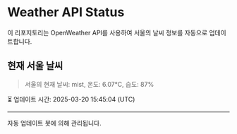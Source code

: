 
# Weather API Status

이 리포지토리는 OpenWeather API를 사용하여 서울의 날씨 정보를 자동으로 업데이트합니다.

## 현재 서울 날씨
> 서울의 현재 날씨: mist, 온도: 6.07°C, 습도: 87%

⏳ 업데이트 시간: 2025-03-20 15:45:04 (UTC)

---
자동 업데이트 봇에 의해 관리됩니다.

